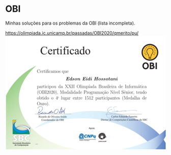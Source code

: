 # OBI
Minhas soluções para os problemas da OBI (lista incompleta).

https://olimpiada.ic.unicamp.br/passadas/OBI2020/qmerito/pu/
<img src="Soluções/certificado.png">
